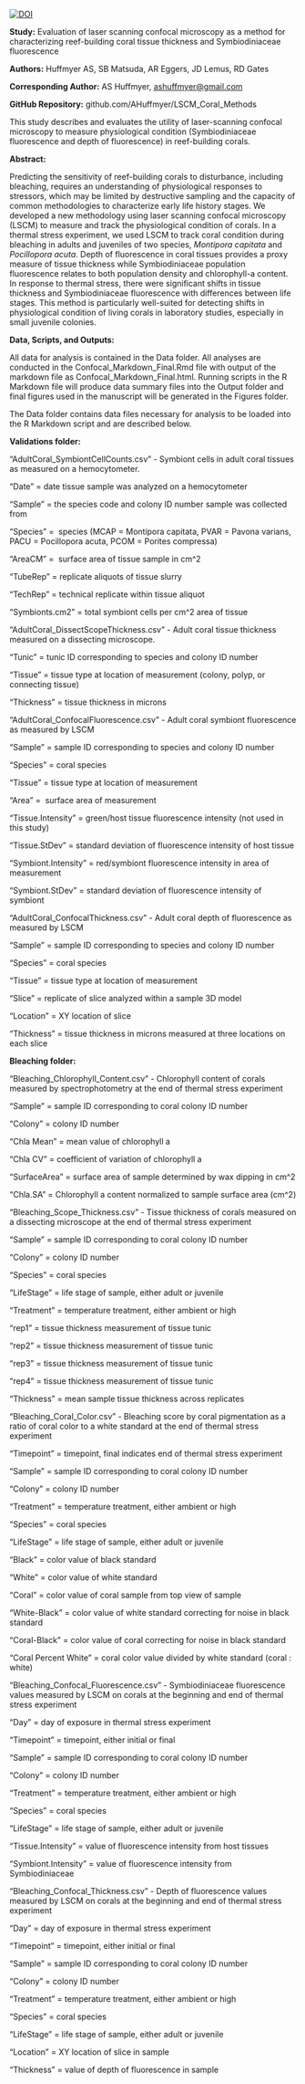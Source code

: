 
[![DOI](https://zenodo.org/badge/155638648.svg)](https://zenodo.org/badge/latestdoi/155638648)

**Study:** Evaluation of laser scanning confocal microscopy as a method for characterizing reef-building coral tissue thickness and Symbiodiniaceae fluorescence

**Authors:** Huffmyer AS, SB Matsuda, AR Eggers, JD Lemus, RD Gates

**Corresponding Author:** AS Huffmyer, ashuffmyer@gmail.com

**GitHub Repository:** github.com/AHuffmyer/LSCM_Coral_Methods

This study describes and evaluates the utility of laser-scanning confocal microscopy to measure physiological condition (Symbiodiniaceae fluorescence and depth of fluorescence) in reef-building corals.

**Abstract:**

Predicting the sensitivity of reef-building corals to disturbance, including bleaching, requires an understanding of physiological responses to stressors, which may be limited by destructive sampling and the capacity of common methodologies to characterize early life history stages. We developed a new methodology using laser scanning confocal microscopy (LSCM) to measure and track the physiological condition of corals. In a thermal stress experiment, we used LSCM to track coral condition during bleaching in adults and juveniles of two species, _Montipora capitata_ and _Pocillopora acuta_. Depth of fluorescence in coral tissues provides a proxy measure of tissue thickness while Symbiodiniaceae population fluorescence relates to both population density and chlorophyll-a content. In response to thermal stress, there were significant shifts in tissue thickness and Symbiodiniaceae fluorescence with differences between life stages. This method is particularly well-suited for detecting shifts in physiological condition of living corals in laboratory studies, especially in small juvenile colonies. 

**Data, Scripts, and Outputs:**

All data for analysis is contained in the Data folder. All analyses are conducted in the Confocal_Markdown_Final.Rmd file with output of the markdown file as Confocal_Markdown_Final.html. Running scripts in the R Markdown file will produce data summary files into the Output folder and final figures used in the manuscript will be generated in the Figures folder. 

The Data folder contains data files necessary for analysis to be loaded into the R Markdown script and are described below. 

**Validations folder:** 

“AdultCoral_SymbiontCellCounts.csv” - Symbiont cells in adult coral tissues as measured on a hemocytometer. 

“Date” = date tissue sample was analyzed on a hemocytometer

“Sample” = the species code and colony ID number sample was collected from

“Species” =  species (MCAP = Montipora capitata, PVAR = Pavona varians, PACU = Pocillopora acuta, PCOM = Porites compressa)

“AreaCM” =  surface area of tissue sample in cm^2

“TubeRep” = replicate aliquots of tissue slurry

“TechRep” = technical replicate within tissue aliquot 

“Symbionts.cm2” = total symbiont cells per cm^2 area of tissue



“AdultCoral_DissectScopeThickness.csv” - Adult coral tissue thickness measured on a dissecting microscope. 

“Tunic” = tunic ID corresponding to species and colony ID number

“Tissue” = tissue type at location of measurement (colony, polyp, or connecting tissue)

“Thickness” = tissue thickness in microns



“AdultCoral_ConfocalFluorescence.csv” - Adult coral symbiont fluorescence as measured by LSCM 

“Sample” = sample ID corresponding to species and colony ID number

“Species” = coral species

“Tissue” = tissue type at location of measurement

“Area” =  surface area of measurement 

“Tissue.Intensity” = green/host tissue fluorescence intensity (not used in this study)

“Tissue.StDev” = standard deviation of fluorescence intensity of host tissue

“Symbiont.Intensity” = red/symbiont fluorescence intensity in area of measurement

“Symbiont.StDev” = standard deviation of fluorescence intensity of symbiont 



“AdultCoral_ConfocalThickness.csv” - Adult coral depth of fluorescence as measured by LSCM

“Sample” = sample ID corresponding to species and colony ID number

“Species” = coral species 

“Tissue” = tissue type at location of measurement

“Slice” = replicate of slice analyzed within a sample 3D model

“Location” = XY location of slice

“Thickness” = tissue thickness in microns measured at three locations on each slice



**Bleaching folder:** 

“Bleaching_Chlorophyll_Content.csv” - Chlorophyll content of corals measured by spectrophotometry at the end of thermal stress experiment

“Sample” = sample ID corresponding to coral colony ID number

“Colony” = colony ID number

“Chla Mean” = mean value of chlorophyll a

“Chla CV” = coefficient of variation of chlorophyll a

“SurfaceArea” = surface area of sample determined by wax dipping in cm^2

“Chla.SA” = Chlorophyll a content normalized to sample surface area (cm^2)



“Bleaching_Scope_Thickness.csv” - Tissue thickness of corals measured on a dissecting microscope at the end of thermal stress experiment

“Sample” = sample ID corresponding to coral colony ID number

“Colony” = colony ID number

“Species” = coral species 

“LifeStage” = life stage of sample, either adult or juvenile

“Treatment” = temperature treatment, either ambient or high

“rep1” = tissue thickness measurement of tissue tunic

“rep2” = tissue thickness measurement of tissue tunic

“rep3” = tissue thickness measurement of tissue tunic

“rep4” = tissue thickness measurement of tissue tunic

“Thickness” = mean sample tissue thickness across replicates 



“Bleaching_Coral_Color.csv” - Bleaching score by coral pigmentation as a ratio of coral color to a white standard at the end of thermal stress experiment

“Timepoint” = timepoint, final indicates end of thermal stress experiment

“Sample” = sample ID corresponding to coral colony ID number

“Colony” = colony ID number

“Treatment” = temperature treatment, either ambient or high

“Species” = coral species 

“LifeStage” = life stage of sample, either adult or juvenile

“Black” = color value of black standard

“White” = color value of white standard

“Coral” = color value of coral sample from top view of sample

“White-Black” = color value of white standard correcting for noise in black standard

“Coral-Black” = color value of coral correcting for noise in black standard

“Coral Percent White” = coral color value divided by white standard (coral : white)



“Bleaching_Confocal_Fluorescence.csv” - Symbiodiniaceae fluorescence values measured by LSCM on corals at the beginning and end of thermal stress experiment

“Day” = day of exposure in thermal stress experiment

“Timepoint” = timepoint, either initial or final

“Sample” = sample ID corresponding to coral colony ID number

“Colony” = colony ID number

“Treatment” = temperature treatment, either ambient or high

“Species” = coral species 

“LifeStage” = life stage of sample, either adult or juvenile

“Tissue.Intensity” = value of fluorescence intensity from host tissues

“Symbiont.Intensity” = value of fluorescence intensity from Symbiodiniaceae



“Bleaching_Confocal_Thickness.csv” - Depth of fluorescence values measured by LSCM on corals at the beginning and end of thermal stress experiment

“Day” = day of exposure in thermal stress experiment

“Timepoint” = timepoint, either initial or final

“Sample” = sample ID corresponding to coral colony ID number

“Colony” = colony ID number

“Treatment” = temperature treatment, either ambient or high

“Species” = coral species 

“LifeStage” = life stage of sample, either adult or juvenile

“Location” = XY location of slice in sample 

“Thickness” = value of depth of fluorescence in sample

 
